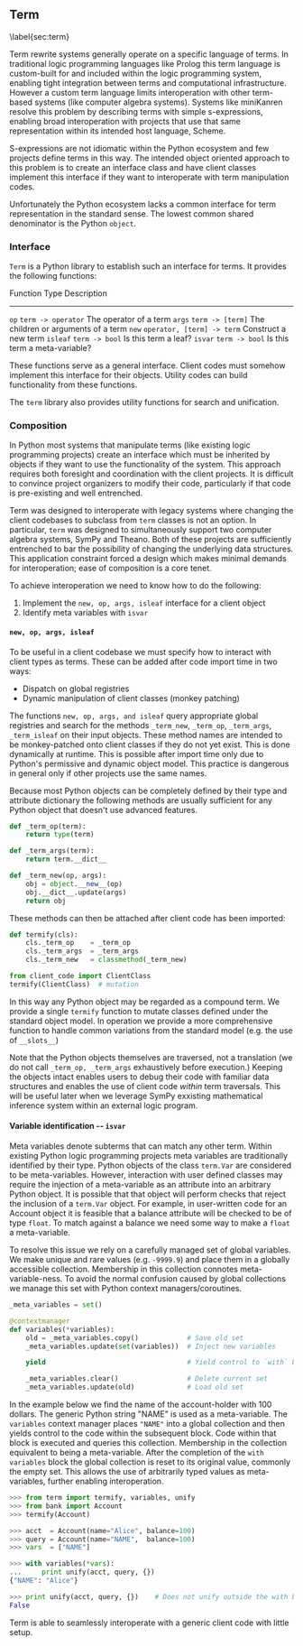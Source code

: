 
Term
----

\label{sec:term}

Term rewrite systems generally operate on a specific language of terms.  In traditional logic programming languages like Prolog this term language is custom-built for and included within the logic programming system, enabling tight integration between terms and computational infrastructure.  However a custom term language limits interoperation with other term-based systems (like computer algebra systems).  Systems like miniKanren resolve this problem by describing terms with simple s-expressions, enabling broad interoperation with projects that use that same representation within its intended host language, Scheme.  

S-expressions are not idiomatic within the Python ecosystem and few projects define terms in this way.  The intended object oriented approach to this problem is to create an interface class and have client classes implement this interface if they want to interoperate with term manipulation codes.

Unfortunately the Python ecosystem lacks a common interface for term representation in the standard sense.  The lowest common shared denominator is the Python `object`.


### Interface

`Term` is a Python library to establish such an interface for terms.  It provides the following functions:

Function     Type                           Description              
------------ -----------------------------  ------------------------------
`op`         `term -> operator`             The operator of a term
`args`       `term -> [term]`               The children or arguments of a term
`new`        `operator, [term] -> term`     Construct a new term
`isleaf`     `term -> bool`                 Is this term a leaf?
`isvar`      `term -> bool`                 Is this term a meta-variable?

These functions serve as a general interface.  Client codes must somehow implement this interface for their objects.  Utility codes can build functionality from these functions. 

The `term` library also provides utility functions for search and unification. 


### Composition

In Python most systems that manipulate terms (like existing logic programming projects) create an interface which must be inherited by objects if they want to use the functionality of the system.  This approach requires both foresight and coordination with the client projects.  It is difficult to convince project organizers to modify their code, particularly if that code is pre-existing and well entrenched.

Term was designed to interoperate with legacy systems where changing the client codebases to subclass from `term` classes is not an option.  In particular, `term` was designed to simultaneously support two computer algebra systems, SymPy and Theano.  Both of these projects are sufficiently entrenched to bar the possibility of changing the underlying data structures.  This application constraint forced a design which makes minimal demands for interoperation; ease of composition is a core tenet.

To achieve interoperation we need to know how to do the following:

1.  Implement the `new, op, args, isleaf` interface for a client object 
2.  Identify meta variables with `isvar`

#### `new, op, args, isleaf`

To be useful in a client codebase we must specify how to interact with client types as terms.  These can be added after code import time in two ways:

*   Dispatch on global registries
*   Dynamic manipulation of client classes (monkey patching)

The functions `new, op, args, and isleaf` query appropriate global registries and search for the methods `_term_new`, `_term_op`, `_term_args`, `_term_isleaf` on their input objects.  These method names are intended to be monkey-patched onto client classes if they do not yet exist.  This is done dynamically at runtime.  This is possible after import time only due to Python's permissive and dynamic object model.  This practice is dangerous in general only if other projects use the same names.

Because most Python objects can be completely defined by their type and attribute dictionary the following methods are usually sufficient for any Python object that doesn't use advanced features.

~~~~~~~~~~~Python
def _term_op(term):
    return type(term)

def _term_args(term):
    return term.__dict__

def _term_new(op, args):
    obj = object.__new__(op)
    obj.__dict__.update(args)
    return obj
~~~~~~~~~~~

These methods can then be attached after client code has been imported:

~~~~~~~~~~~Python
def termify(cls):
    cls._term_op    = _term_op
    cls._term_args  = _term_args
    cls._term_new   = classmethod(_term_new)

from client_code import ClientClass
termify(ClientClass)  # mutation
~~~~~~~~~~~

In this way any Python object may be regarded as a compound term.  We provide a single `termify` function to mutate classes defined under the standard object model.  In operation we provide a more comprehensive function to handle common variations from the standard model (e.g. the use of `__slots__`)

Note that the Python objects themselves are traversed, not a translation (we do not call `_term_op, _term_args` exhaustively before execution.)  Keeping the objects intact enables users to debug their code with familiar data structures and enables the use of client code *within* term traversals.  This will be useful later when we leverage SymPy exxisting mathematical inference system within an external logic program.


#### Variable identification -- `isvar`

Meta variables denote subterms that can match any other term.  Within existing Python logic programming projects meta variables are traditionally identified by their type.  Python objects of the class `term.Var` are considered to be meta-variables.  However, interaction with user defined classes may require the injection of a meta-variable as an attribute into an arbitrary Python object.  It is possible that that object will perform checks that reject the inclusion of a `term.Var` object.  For example, in user-written code for an Account object it is feasible that a balance attribute will be checked to be of type `float`.  To match against a balance we need some way to make a `float` a meta-variable.

To resolve this issue we rely on a carefully managed set of global variables.  We make unique and rare values (e.g. `-9999.9`) and place them in a globally accessible collection.  Membership in this collection connotes meta-variable-ness.  To avoid the normal confusion caused by global collections we manage this set with Python context managers/coroutines.

~~~~~~~~~~~~~~Python
_meta_variables = set()

@contextmanager
def variables(*variables):
    old = _meta_variables.copy()            # Save old set
    _meta_variables.update(set(variables))  # Inject new variables

    yield                                   # Yield control to `with` block

    _meta_variables.clear()                 # Delete current set
    _meta_variables.update(old)             # Load old set
~~~~~~~~~~~~~~

In the example below we find the name of the account-holder with 100 dollars.  The generic Python string "NAME" is used as a meta-variable.
The `variables` context manager places `"NAME"` into a global collection and then yields control to the code within the subsequent block.  Code within that block is executed and queries this collection.  Membership in the collection equivalent to being a meta-variable.  After the completion of the `with variables` block the global collection is reset to its original value, commonly the empty set.  This allows the use of arbitrarily typed values as meta-variables, further enabling interoperation.

~~~~~~~~~~~~~~Python
>>> from term import termify, variables, unify 
>>> from bank import Account
>>> termify(Account)

>>> acct  = Account(name="Alice", balance=100)
>>> query = Account(name="NAME",  balance=100)
>>> vars  = ["NAME"]

>>> with variables(*vars):
...     print unify(acct, query, {})
{"NAME": "Alice"}

>>> print unify(acct, query, {})    # Does not unify outside the with block 
False
~~~~~~~~~~~~~~

Term is able to seamlessly interoperate with a generic client code with little setup.
